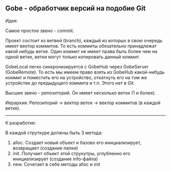 Gobe - обработчик версий на подобие Git
----------------------------------------------------------------------------------

Идея:

Самое простое звено - commit.

Проект состоит из ветвей (branch), каждый из которых в свою очередь имеет вектор коммитов. То есть коммиты обязательно принадлежат какой нибудь ветке. Один коммит не имеет права быть более чем на одной ветке, ветки могут только копировать данный коммит.

GobeLocal легко синхронизируется с GobeHub через GobeServer (GobeRemote). То есть мы имеем право взять из GobeHub какой-нибудь коммит и поместить его на устройство, откатнуть его на том же устройстве до предыдущего коммита и т.п. Этого нет в Git.

Высшее звено - репозиторий. Он имеет несколько веток (1 и более).

Иерархия:
Репозиторий -> вектор веток -> вектор коммитов (в каждой ветке).

--------------------------------------------------------------------------------------------------------------------

К разработке:

В каждой струткуре должны быть 3 метода:

1. alloc. Создает новый объект и базово его инициализирует, возвращает (создание папки)
2. init. Получает объект этой струкутры, углубленно его инициализирует (создание info-файла)
3. new. Сочетает в себе методы alloc и init
